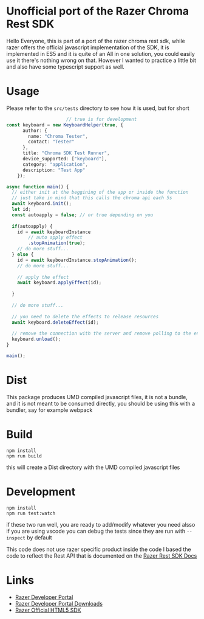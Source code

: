 # Unofficial port of the Razer Chroma Rest SDK

Hello Everyone, this is part of a port of the razer chroma rest sdk, while
razer offers the official javascript implementation of the SDK, it is implemented
in ES5 and it is quite of an All in one solution, you could easily use it there's nothing wrong on that. However I wanted to practice a little bit and also have some typescript support as well.


# Usage
Please refer to the `src/tests` directory to see how it is used, but for short
```ts
                      // true is for development
const keyboard = new KeyboardHelper(true, {
      author: {
        name: "Chroma Tester",
        contact: "Tester"
      },
      title: "Chroma SDK Test Runner",
      device_supported: ["keyboard"],
      category: "application",
      description: "Test App"
    });

async function main() {
  // either init at the beggining of the app or inside the function
  // just take in mind that this calls the chroma api each 5s
  await keyboard.init(); 
  let id;
  const autoapply = false; // or true depending on you
  
  if(autoapply) {
    id = await keyboardInstance
        // auto apply effect
        .stopAnimation(true);
    // do more stuff...
  } else {
    id = await keyboardInstance.stopAnimation();
    // do more stuff...
  
    // apply the effect
    await keyboard.applyEffect(id);
    
  }
  
  // do more stuff...
  
  // you need to delete the effects to release resources
  await keyboard.deleteEffect(id); 
  
  // remove the connection with the server and remove polling to the endpoint
  keyboard.unload();
}

main();
```


# Dist
This package produces UMD compiled javascript files, it is not a bundle, and it is not meant to be consumed directly,
you should be using this with a bundler, say for example webpack

# Build
```
npm install
npm run build
```
this will create a Dist directory with the UMD compiled javascript files

# Development
```
npm install
npm run test:watch
```
if these two run well, you are ready to add/modify whatever you need
alsso if you are using vscode you can debug the tests since they are run with
`--inspect` by default


This code does not use razer specific product inside the code I based the code to reflect the Rest API that is documented on the [Razer Rest SDK Docs](https://assets.razerzone.com/dev_portal/REST/html/index.html)

# Links
- [Razer Developer Portal](https://developer.razer.com)
- [Razer Developer Portal Downloads](https://developer.razer.com/works-with-chroma/download)
- [Razer Official HTML5 SDK](https://github.com/razerofficial/HTML5ChromaSDK)